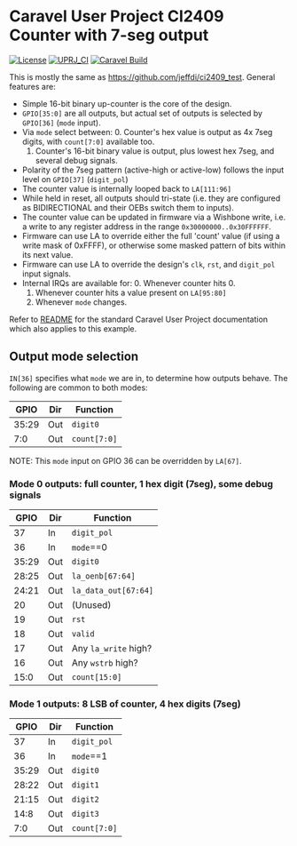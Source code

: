 # Caravel User Project CI2409 Counter with 7-seg output

[![License](https://img.shields.io/badge/License-Apache%202.0-blue.svg)](https://opensource.org/licenses/Apache-2.0) [![UPRJ_CI](https://github.com/efabless/caravel_project_example/actions/workflows/user_project_ci.yml/badge.svg)](https://github.com/efabless/caravel_project_example/actions/workflows/user_project_ci.yml) [![Caravel Build](https://github.com/efabless/caravel_project_example/actions/workflows/caravel_build.yml/badge.svg)](https://github.com/efabless/caravel_project_example/actions/workflows/caravel_build.yml)

This is mostly the same as https://github.com/jeffdi/ci2409_test. General features are:

*   Simple 16-bit binary up-counter is the core of the design.
*   `GPIO[35:0]` are all outputs, but actual set of outputs is selected by `GPIO[36]` (`mode` input).
*   Via `mode` select between:
    0.  Counter's hex value is output as 4x 7seg digits, with `count[7:0]` available too.
    1.  Counter's 16-bit binary value is output, plus lowest hex 7seg, and several debug signals.
*   Polarity of the 7seg pattern (active-high or active-low) follows the input level on `GPIO[37]` (`digit_pol`)
*   The counter value is internally looped back to `LA[111:96]`
*   While held in reset, all outputs should tri-state (i.e. they are configured as BIDIRECTIONAL and their OEBs switch them to inputs).
*   The counter value can be updated in firmware via a Wishbone write, i.e. a write to any register address in the range `0x30000000..0x30FFFFFF`.
*   Firmware can use LA to override either the full 'count' value (if using a write mask of 0xFFFF), or otherwise some masked pattern of bits within its next value.
*   Firmware can use LA to override the design's `clk`, `rst`, and `digit_pol` input signals.
*   Internal IRQs are available for:
    0.  Whenever counter hits 0.
    1.  Whenever counter hits a value present on `LA[95:80]`
    2.  Whenever `mode` changes.

Refer to [README](docs/source/index.md) for the standard Caravel User Project documentation which also applies to this example.

## Output mode selection

`IN[36]` specifies what `mode` we are in, to determine how outputs behave. The following are common to both modes:

| GPIO   | Dir | Function         |
|-|-|-|
| 35:29  | Out | `digit0`         |
| 7:0    | Out | `count[7:0]`     |

NOTE: This `mode` input on GPIO 36 can be overridden by `LA[67]`.


### Mode 0 outputs: full counter, 1 hex digit (7seg), some debug signals

| GPIO   | Dir | Function               |
|-|-|-|
| 37     | In  | `digit_pol`            |
| 36     | In  | `mode`==0              |
| 35:29  | Out | `digit0`               |
| 28:25  | Out | `la_oenb[67:64]`       |
| 24:21  | Out | `la_data_out[67:64]`   |
| 20     | Out | (Unused)               |
| 19     | Out | `rst`                  |
| 18     | Out | `valid`                |
| 17     | Out | Any `la_write` high?   |
| 16     | Out | Any `wstrb` high?      |
| 15:0   | Out | `count[15:0]`          |

### Mode 1 outputs: 8 LSB of counter, 4 hex digits (7seg)

| GPIO   | Dir | Function               |
|-|-|-|
| 37     | In  | `digit_pol`            |
| 36     | In  | `mode`==1              |
| 35:29  | Out | `digit0`               |
| 28:22  | Out | `digit1`               |
| 21:15  | Out | `digit2`               |
| 14:8   | Out | `digit3`               |
| 7:0    | Out | `count[7:0]`           |
